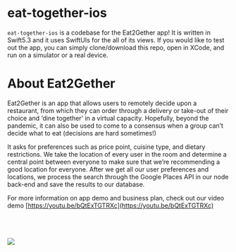 # eat-together-ios

`eat-together-ios` is a codebase for the Eat2Gether app! It is written in Swift5.3 and it uses SwiftUIs for the all of its views.
If you would like to test out the app, you can simply clone/download this repo, open in XCode, and run on a simulator or a real device.

# About Eat2Gether
Eat2Gether is an app that allows users to remotely decide upon a restaurant, from which they can order through a delivery or take-out of their choice and ‘dine together’ in a virtual capacity. Hopefully, beyond the pandemic, it can also be used to come to a consensus when a group can’t decide what to eat (decisions are hard sometimes!)

It asks for preferences such as price point, cuisine type, and dietary restrictions. We take the location of every user in the room and determine a central point between everyone to make sure that we’re recommending a good location for everyone. After we get all our user preferences and locations, we process the search through the Google Places API in our node back-end and save the results to our database. 

For more information on app demo and business plan, check out our video demo [https://youtu.be/bQtExTGTRXc](https://youtu.be/bQtExTGTRXc)

<br>
<br>
<br>
<img src="https://i.imgur.com/MCSFvpN.png"
     style="float: left;" />

